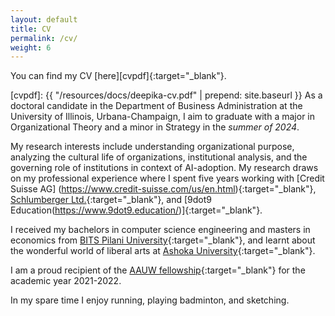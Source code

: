 ```yaml
---
layout: default
title: CV
permalink: /cv/
weight: 6
---
```

You can find my CV [here][cvpdf]{:target="_blank"}.

[cvpdf]: {{ "/resources/docs/deepika-cv.pdf" | prepend: site.baseurl }}
As a doctoral candidate in the Department of Business Administration at the University of Illinois, Urbana-Champaign, I aim to graduate with a major in Organizational Theory and a minor in Strategy in the *summer of 2024*. 

My research interests include understanding organizational purpose, analyzing the cultural life of organizations, institutional analysis, and the governing role of institutions in context of AI-adoption. My research draws on my professional experience where I spent five years working with [Credit Suisse AG] (https://www.credit-suisse.com/us/en.html){:target="_blank"}, [Schlumberger Ltd.](https://www.slb.com/){:target="_blank"}, and [9dot9 Education(https://www.9dot9.education/)]{:target="_blank"}.

I received my bachelors in computer science engineering and masters in economics from [BITS Pilani University](https://www.bits-pilani.ac.in/){:target="_blank"}, and learnt about the wonderful world of liberal arts at [Ashoka University](https://www.ashoka.edu.in/){:target="_blank"}.

I am a proud recipient of the [AAUW fellowship](https://www.aauw.org/resources/programs/fellowships-grants/){:target="_blank"} for the academic year 2021-2022.

In my spare time I enjoy running, playing badminton, and sketching.

<!-- Just before moving to Germany, I finished my Ph.D. studies under the supervision of [Ondřej Lhoták](https://plg.uwaterloo.ca/~olhotak/){:target="_blank"} in the [Programming Languages Group](https://plg.uwaterloo.ca/){:target="_blank"} at the University of Waterloo. You can find my thesis: **The Separate Compilation Assumption** [here](http://hdl.handle.net/10012/8835){:target="_blank"}.

Prior to that, I received my MMath degree at the University of Waterloo in 2010 when I was part of the Security Research Group led by [Raouf Boutaba](http://rboutaba.cs.uwaterloo.ca/index.html){:target="_blank"}.
 -->
